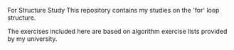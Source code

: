 For Structure Study
This repository contains my studies on the 'for' loop structure.

The exercises included here are based on algorithm exercise lists provided by my university.